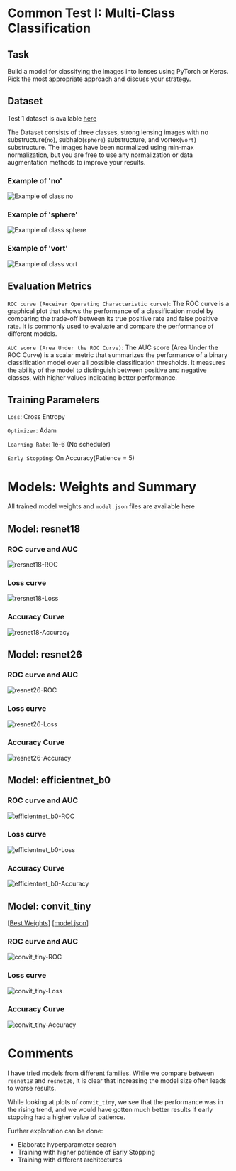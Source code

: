 # Common Test I: Multi-Class Classification

## Task

Build a model for classifying the images into lenses using PyTorch or Keras. Pick the most appropriate approach and discuss your strategy.


## Dataset 

Test 1 dataset is available [here](https://drive.google.com/file/d/1B_UZtU4W65ZViTJsLeFfvK-xXCYUhw2A/view)

The Dataset consists of three classes, strong lensing images with no substructure(`no`), subhalo(`sphere`) substructure, and vortex(`vort`) substructure. The images have been normalized using min-max normalization, but you are free to use any normalization or data augmentation methods to improve your results.

###  Example of 'no'
![Example of class no](assets/Class%20-%20no.png)

###  Example of 'sphere'
![Example of class sphere](assets/Class%20-%20sphere.png)

###  Example of 'vort'
![Example of class vort](assets/Class%20-%20vort.png)

## Evaluation Metrics

`ROC curve (Receiver Operating Characteristic curve)`: 
The ROC curve is a graphical plot that shows the performance of a classification model by comparing the trade-off between its true positive rate and false positive rate. It is commonly used to evaluate and compare the performance of different models.


`AUC score (Area Under the ROC Curve)`:
The AUC score (Area Under the ROC Curve) is a scalar metric that summarizes the performance of a binary classification model over all possible classification thresholds. It measures the ability of the model to distinguish between positive and negative classes, with higher values indicating better performance.

## Training Parameters

`Loss`: Cross Entropy

`Optimizer`: Adam

`Learning Rate`: 1e-6 (No scheduler)

`Early Stopping`: On Accuracy(Patience = 5)

# Models: Weights and Summary

All trained model weights and `model.json` files are available here

## Model: resnet18


### ROC curve and AUC
![rersnet18-ROC](resnet18/resnet18%20-%20ROC.png)

### Loss curve
![rersnet18-Loss](resnet18/resnet18%20-%20loss.png)

### Accuracy Curve
![resnet18-Accuracy](resnet18/resnet18%20-%20Accuracy.png)


## Model: resnet26

### ROC curve and AUC
![resnet26-ROC](resnet26/resnet26%20-%20ROC.png)

### Loss curve
![resnet26-Loss](resnet26/resnet26%20-%20loss.png)

### Accuracy Curve
![resnet26-Accuracy](resnet26/resnet26%20-%20Accuracy.png)



## Model: efficientnet_b0

### ROC curve and AUC
![efficientnet_b0-ROC](efficientnet_b0/efficientnet_b0%20-%20ROC.png)

### Loss curve
![efficientnet_b0-Loss](efficientnet_b0/efficientnet_b0%20-%20loss.png)

### Accuracy Curve
![efficientnet_b0-Accuracy](efficientnet_b0/efficientnet_b0%20-%20Accuracy.png)



## Model: convit_tiny

[[Best Weights]()] [[model.json]()]

### ROC curve and AUC
![convit_tiny-ROC](convit_tiny/convit_tiny%20-%20ROC.png)
### Loss curve
![convit_tiny-Loss](convit_tiny/convit_tiny%20-%20loss.png)
### Accuracy Curve
![convit_tiny-Accuracy](convit_tiny/convit_tiny%20-%20Accuracy.png)


# Comments

I have tried models from  different families. While we compare between `resnet18` and `resnet26`, it is clear that increasing the model size often leads to worse results.

While looking at plots of `convit_tiny`, we see that the performance was in the rising trend, and we would have gotten much better results if early stopping had a higher value of patience.

Further exploration can be done:
* Elaborate hyperparameter search
* Training with higher patience of Early Stopping
* Training with different architectures


